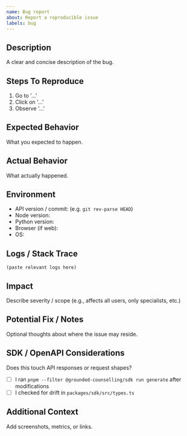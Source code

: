 ```yaml
---
name: Bug report
about: Report a reproducible issue
labels: bug
---
```


## Description
A clear and concise description of the bug.

## Steps To Reproduce
1. Go to '...'
2. Click on '...'
3. Observe '...'

## Expected Behavior
What you expected to happen.

## Actual Behavior
What actually happened.

## Environment
- API version / commit: (e.g. `git rev-parse HEAD`)
- Node version: 
- Python version: 
- Browser (if web): 
- OS:

## Logs / Stack Trace
```
(paste relevant logs here)
```

## Impact
Describe severity / scope (e.g., affects all users, only specialists, etc.)

## Potential Fix / Notes
Optional thoughts about where the issue may reside.

## SDK / OpenAPI Considerations
Does this touch API responses or request shapes?
- [ ] I ran `pnpm --filter @grounded-counselling/sdk run generate` after modifications
- [ ] I checked for drift in `packages/sdk/src/types.ts`

## Additional Context
Add screenshots, metrics, or links.
